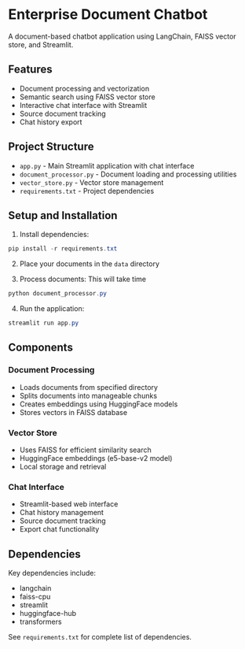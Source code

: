 # Enterprise Document Chatbot

A document-based chatbot application using LangChain, FAISS vector store, and Streamlit.

## Features

- Document processing and vectorization
- Semantic search using FAISS vector store
- Interactive chat interface with Streamlit
- Source document tracking
- Chat history export

## Project Structure

- `app.py` - Main Streamlit application with chat interface
- `document_processor.py` - Document loading and processing utilities
- `vector_store.py` - Vector store management
- `requirements.txt` - Project dependencies

## Setup and Installation

1. Install dependencies:
```PowerShell
pip install -r requirements.txt
```

2. Place your documents in the `data` directory

3. Process documents: This will take time
```PowerShell
python document_processor.py
```

4. Run the application:
```PowerShell
streamlit run app.py
```

## Components

### Document Processing
- Loads documents from specified directory
- Splits documents into manageable chunks
- Creates embeddings using HuggingFace models
- Stores vectors in FAISS database

### Vector Store
- Uses FAISS for efficient similarity search
- HuggingFace embeddings (e5-base-v2 model)
- Local storage and retrieval

### Chat Interface
- Streamlit-based web interface
- Chat history management
- Source document tracking
- Export chat functionality

## Dependencies

Key dependencies include:
- langchain
- faiss-cpu
- streamlit
- huggingface-hub
- transformers

See `requirements.txt` for complete list of dependencies.
